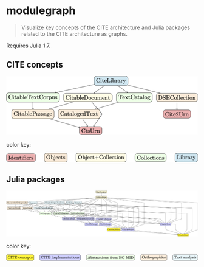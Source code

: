 # modulegraph

> Visualize key concepts of the CITE architecture and Julia packages related to the CITE architecture as graphs.

Requires Julia 1.7.


## CITE concepts

[![CITE concepts](graphs/cite-concepts.png)](graphs/cite-concepts.png)

color key:

[![concepts: color key](graphs/concepts-colorkey.png)](graphs/concepts-colorkey.png)


## Julia packages


[![Julia packages](graphs/packages.png)](graphs/packages.png)

color key:

[![packages: color key](graphs/packages-colorkey.png)](graphs/packages-colorkey)

